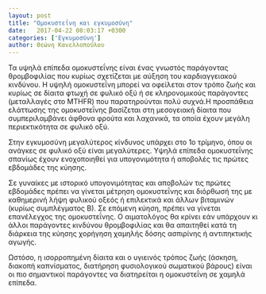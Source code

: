 ```yaml
---
layout: post
title: "Ομοκυστεΐνη και εγκυμοσύνη"
date:   2017-04-22 08:03:17 +0300
categories: ['Εγκυμοσύνη']
author: Θεώνη Κανελλοπούλου
---
```


Τα υψηλά επίπεδα ομοκυστεΐνης είναι ένας γνωστός παράγοντας θρομβοφιλίας που κυρίως σχετίζεται με αύξηση του καρδιαγγειακού κινδύνου. H υψηλή ομοκυστεΐνη μπορεί να οφείλεται στον τρόπο ζωής και κυρίως σε δίαιτα φτωχή σε φυλικό οξύ ή σε κληρονομικούς παράγοντες (μεταλλαγές στο MTHFR) που παρατηρούνται πολύ συχνά.Η προσπάθεια ελάττωσης της ομοκυστεΐνης βασίζεται στη μεσογειακή δίαιτα που συμπεριλαμβάνει άφθονα φρούτα και λαχανικά, τα οποία έχουν μεγάλη περιεκτικότητα σε φυλικό οξύ.
<!--break-->

Στην εγκυμοσύνη μεγαλύτερος κίνδυνος υπάρχει στο 1ο τρίμηνο, όπου οι ανάγκες σε φυλικό οξύ είναι μεγαλύτερες. Υψηλά επίπεδα ομοκυστεΐνης σπανίως έχουν ενοχοποιηθεί για υπογονιμότητα ή αποβολές τις πρώτες εβδομάδες της κύησης.

Σε γυναίκες με ιστορικό υπογονιμότητας και αποβολών τις πρώτες εβδομάδες πρέπει να γίνεται μέτρηση ομοκυστεΐνης και διόρθωσή της με καθημερινή λήψη φυλικού οξεός ή επιλεκτικά και άλλων βιταμινών (κυρίως συμπλέγματος Β). Σε επόμενη κύηση, πρέπει να γίνεται επανέλεγχος της ομοκυστεΐνης. Ο αιματολόγος θα κρίνει εάν υπάρχουν κι άλλοι παράγοντες κινδύνου θρομβοφιλίας και θα απαιτηθεί κατά τη διάρκεια της κύησης χορήγηση χαμηλής δόσης ασπιρίνης ή αντιπηκτικής αγωγής.

Ωστόσο, η ισορροπημένη δίαιτα και ο υγιεινός τρόπος ζωής (άσκηση, διακοπή καπνίσματος, διατήρηση φυσιολογικού σωματικού βάρους) είναι οι πιο σημαντικοί παράγοντες να διατηρείται η ομοκυστεΐνη σε χαμηλά επίπεδα.

